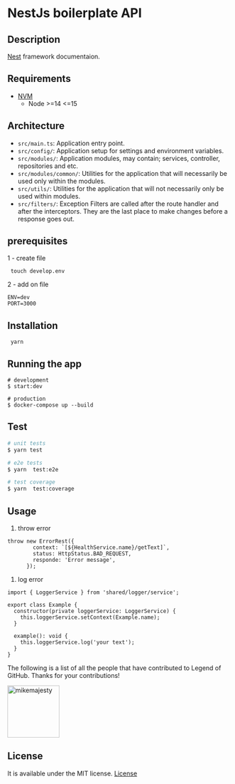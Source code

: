# NestJs boilerplate API

## Description

[Nest](https://docs.nestjs.com/) framework documentaion.

## Requirements

- [NVM](https://github.com/nvm-sh/nvm#installing-and-updating)
  - Node >=14 <=15

## Architecture

- `src/main.ts`: Application entry point.
- `src/config/`: Application setup for settings and environment variables.
- `src/modules/`: Application modules, may contain; services, controller, repositories and etc.
- `src/modules/common/`: Utilities for the application that will necessarily be used only within the modules.
- `src/utils/`: Utilities for the application that will not necessarily only be used within modules.
- `src/filters/`: Exception Filters are called after the route handler and after the interceptors. They are the last place to make changes before a response goes out.


## prerequisites

1 - create file
```
 touch develop.env
```

2 - add on file
```
ENV=dev
PORT=3000

```

## Installation

```
 yarn
```

## Running the app

```
# development
$ start:dev
```

```
# production
$ docker-compose up --build
```

## Test

```bash
# unit tests
$ yarn test

# e2e tests
$ yarn  test:e2e

# test coverage
$ yarn  test:coverage
```


## Usage

1. throw error

```
throw new ErrorRest({
        context: `[${HealthService.name}/getText]`,
        status: HttpStatus.BAD_REQUEST,
        responde: 'Error message',
      });

```

1. log error

```
import { LoggerService } from 'shared/logger/service';

export class Example {
  constructor(private loggerService: LoggerService) {
    this.loggerService.setContext(Example.name);
  }

  example(): void {
    this.loggerService.log('your text');
  }
}

```

The following is a list of all the people that have contributed to Legend of GitHub. Thanks for your contributions!

[<img alt="mikemajesty" src="https://avatars1.githubusercontent.com/u/11630212?s=460&v=4&s=117" width="117">](https://github.com/mikemajesty)
## License

It is available under the MIT license.
[License](https://opensource.org/licenses/mit-license.php)


